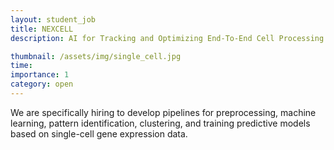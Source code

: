 ```yaml
---
layout: student_job
title: NEXCELL
description: AI for Tracking and Optimizing End‑To‑End Cell Processing for Clinical Cell Therapy

thumbnail: /assets/img/single_cell.jpg
time:
importance: 1
category: open
---
```


We are specifically hiring to develop pipelines for preprocessing, machine learning, pattern identification, clustering, and training predictive models based on single-cell gene expression data.
